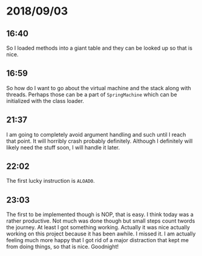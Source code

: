 # 2018/09/03

## 16:40

So I loaded methods into a giant table and they can be looked up so that is
nice.

## 16:59

So how do I want to go about the virtual machine and the stack along with
threads. Perhaps those can be a part of `SpringMachine` which can be
initialized with the class loader.

## 21:37

I am going to completely avoid argument handling and such until I reach that
point. It will horribly crash probably definitely. Although I definitely will
likely need the stuff soon, I will handle it later.

## 22:02

The first lucky instruction is `ALOAD0`.

## 23:03

The first to be implemented though is NOP, that is easy. I think today was a
rather productive. Not much was done though but small steps count twords the
journey. At least I got something working. Actually it was nice actually
working on this project because it has been awhile. I missed it. I am actually
feeling much more happy that I got rid of a major distraction that kept me
from doing things, so that is nice. Goodnight!
